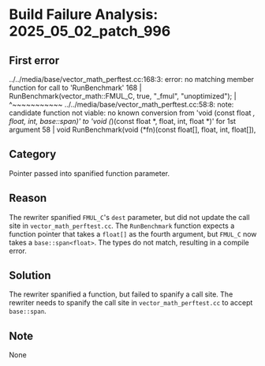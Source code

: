 # Build Failure Analysis: 2025_05_02_patch_996

## First error

../../media/base/vector_math_perftest.cc:168:3: error: no matching member function for call to 'RunBenchmark'
  168 |   RunBenchmark(vector_math::FMUL_C, true, "_fmul", "unoptimized");
      |   ^~~~~~~~~~~~
../../media/base/vector_math_perftest.cc:58:8: note: candidate function not viable: no known conversion from 'void (const float *, float, int, base::span<float>)' to 'void (*)(const float *, float, int, float *)' for 1st argument
   58 |   void RunBenchmark(void (*fn)(const float[], float, int, float[]),

## Category
Pointer passed into spanified function parameter.

## Reason
The rewriter spanified `FMUL_C`'s `dest` parameter, but did not update the call site in `vector_math_perftest.cc`. The `RunBenchmark` function expects a function pointer that takes a `float[]` as the fourth argument, but `FMUL_C` now takes a `base::span<float>`. The types do not match, resulting in a compile error.

## Solution
The rewriter spanified a function, but failed to spanify a call site. The rewriter needs to spanify the call site in `vector_math_perftest.cc` to accept `base::span`.

## Note
None